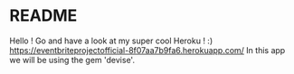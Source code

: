 # README

Hello ! Go and have a look at my super cool Heroku ! :) https://eventbriteprojectofficial-8f07aa7b9fa6.herokuapp.com/
In this app we will be using the gem 'devise'. 
